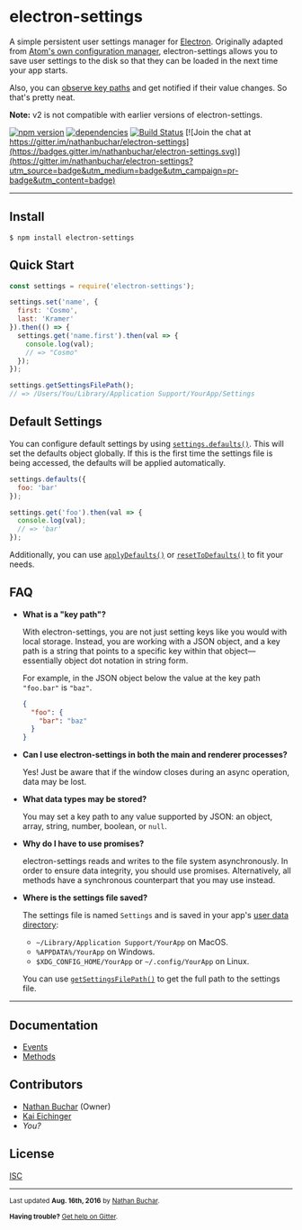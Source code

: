 electron-settings
=================

A simple persistent user settings manager for [Electron][external_electron]. Originally adapted from [Atom's own configuration manager][external_atom-config], electron-settings allows you to save user settings to the disk so that they can be loaded in the next time your app starts.

Also, you can [observe key paths][method_observe] and get notified if their value changes. So that's pretty neat.

**Note:** v2 is not compatible with earlier versions of electron-settings.

[![npm version](https://badge.fury.io/js/electron-settings.svg)](http://badge.fury.io/js/electron-settings)
[![dependencies](https://david-dm.org/nathanbuchar/electron-settings.svg)](https://david-dm.org/nathanbuchar/electron-settings)
[![Build Status](https://travis-ci.org/nathanbuchar/electron-settings.svg?branch=master)](https://travis-ci.org/nathanbuchar/electron-settings)
[![Join the chat at https://gitter.im/nathanbuchar/electron-settings](https://badges.gitter.im/nathanbuchar/electron-settings.svg)](https://gitter.im/nathanbuchar/electron-settings?utm_source=badge&utm_medium=badge&utm_campaign=pr-badge&utm_content=badge)



***



Install
---------

```
$ npm install electron-settings
```


Quick Start
-----------

```js
const settings = require('electron-settings');

settings.set('name', {
  first: 'Cosmo',
  last: 'Kramer'
}).then(() => {
  settings.get('name.first').then(val => {
    console.log(val);
    // => "Cosmo"
  });
});

settings.getSettingsFilePath();
// => /Users/You/Library/Application Support/YourApp/Settings
```


Default Settings
----------------

You can configure default settings by using [`settings.defaults()`][method_defaults]. This will set the defaults object globally. If this is the first time the settings file is being accessed, the defaults will be applied automatically.

```js
settings.defaults({
  foo: 'bar'
});

settings.get('foo').then(val => {
  console.log(val);
  // => 'bar'
});
```

Additionally, you can use [`applyDefaults()`][method_apply-defaults] or [`resetToDefaults()`][method_reset-to-defaults] to fit your needs.



FAQ
---

* **What is a "key path"?**

  With electron-settings, you are not just setting keys like you would with local storage. Instead, you are working with a JSON object, and a key path is a string that points to a specific key within that object—essentially object dot notation in string form.

  For example, in the JSON object below the value at the key path `"foo.bar"` is `"baz"`.

  ```json
  {
    "foo": {
      "bar": "baz"
    }
  }
  ```

* **Can I use electron-settings in both the main and renderer processes?**

  Yes! Just be aware that if the window closes during an async operation, data may be lost.

* **What data types may be stored?**

  You may set a key path to any value supported by JSON: an object, array, string, number, boolean, or `null`.

* **Why do I have to use promises?**

  electron-settings reads and writes to the file system asynchronously. In order to ensure data integrity, you should use promises. Alternatively, all methods have a synchronous counterpart that you may use instead.

* **Where is the settings file saved?**

  The settings file is named `Settings` and is saved in your app's [user data directory](http://electron.atom.io/docs/api/app/#appgetpathname):

    * `~/Library/Application Support/YourApp` on MacOS.
    * `%APPDATA%/YourApp` on Windows.
    * `$XDG_CONFIG_HOME/YourApp` or `~/.config/YourApp` on Linux.

  You can use [`getSettingsFilePath()`][method_get-settings-file-path] to get the full path to the settings file.



***



Documentation
-------------
* [Events][docs_events]
* [Methods][docs_methods]


Contributors
-------
* [Nathan Buchar](mailto:hello@nathanbuchar.com) (Owner)
* [Kai Eichinger](mailto:kai.eichinger@outlook.com)
* *You?*


License
-------
[ISC][license]


***
<small>Last updated **Aug. 16th, 2016** by [Nathan Buchar].</small>

<small>**Having trouble?** [Get help on Gitter][external_gitter].</small>






[license]: ./LICENSE.md

[Nathan Buchar]: mailto:hello@nathanbuchar.com

[section_install]: #install
[section_quick-start]: #quick-start
[section_default-settings]: #default-settings
[section_faq]: #faq
[section_documentation]: #documentation
[section_contributors]: #contributors
[section_license]: #license

[docs_events]: ./docs/events.md
[docs_methods]: ./docs/methods.md

[method_get-settings-file-path]: ./docs/methods.md#getsettingsfilepath
[method_observe]: ./docs/methods.md#observe
[method_defaults]: ./docs/methods.md#defaults
[method_apply-defaults]: ./docs/methods.md#applydefaults
[method_reset-to-defaults]: ./docs/methods.md#resettodefaults

[external_electron]: https://electron.atom.com
[external_atom-config]: https://github.com/atom/atom/blob/master/src/config.coffee
[external_gitter]: https://gitter.im/nathanbuchar/electron-settings
